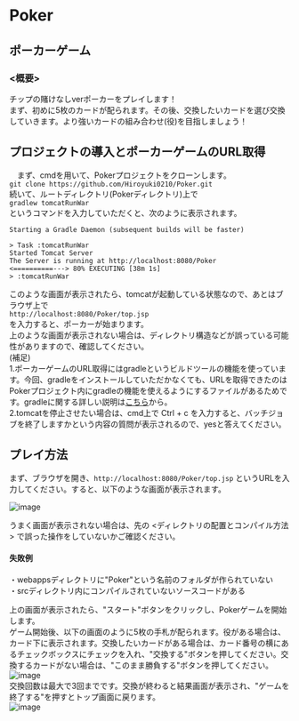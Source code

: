 # Poker

## ポーカーゲーム  
  
### <概要>  
チップの賭けなしverポーカーをプレイします！  
まず、初めに5枚のカードが配られます。その後、交換したいカードを選び交換していきます。より強いカードの組み合わせ(役)を目指しましょう！  
  

##  プロジェクトの導入とポーカーゲームのURL取得  
　まず、cmdを用いて、Pokerプロジェクトをクローンします。  
 `git clone https://github.com/Hiroyuki0210/Poker.git`  
 続いて、ルートディレクトリ(Pokerディレクトリ)上で  
 `gradlew tomcatRunWar`  
 というコマンドを入力していただくと、次のように表示されます。    
 ```
Starting a Gradle Daemon (subsequent builds will be faster)

> Task :tomcatRunWar
Started Tomcat Server
The Server is running at http://localhost:8080/Poker
<==========---> 80% EXECUTING [38m 1s]
> :tomcatRunWar
 ```  
 このような画面が表示されたら、tomcatが起動している状態なので、あとはブラウザ上で  
 `http://localhost:8080/Poker/top.jsp`  
 を入力すると、ポーカーが始まります。  
 上のような画面が表示されない場合は、ディレクトリ構造などが誤っている可能性がありますので、確認してください。  
 (補足)  
 1.ポーカーゲームのURL取得にはgradleというビルドツールの機能を使っています。今回、gradleをインストールしていただかなくても、URLを取得できたのはPokerプロジェクト内にgradleの機能を使えるようにするファイルがあるためです。gradleに関する詳しい説明は<a href="https://gradle.org/">こちら</a>から。  
 2.tomcatを停止させたい場合は、cmd上で Ctrl + c を入力すると、バッチジョブを終了しますかという内容の質問が表示されるので、yesと答えてください。  
 
   
## プレイ方法
まず、ブラウザを開き、`http://localhost:8080/Poker/top.jsp` というURLを入力してください。すると、以下のような画面が表示されます。  

![image](https://user-images.githubusercontent.com/51352734/60850771-c0982280-a22b-11e9-8e3e-914fb15d8a25.png)  



うまく画面が表示されない場合は、先の <ディレクトリの配置とコンパイル方法> で誤った操作をしていないかご確認ください。  
#### 失敗例
・webappsディレクトリに"Poker"という名前のフォルダが作られていない  
・srcディレクトリ内にコンパイルされていないソースコードがある  
  
上の画面が表示されたら、"スタート"ボタンをクリックし、Pokerゲームを開始します。  
ゲーム開始後、以下の画面のように5枚の手札が配られます。役がある場合は、カード下に表示されます。交換したいカードがある場合は、カード番号の横にあるチェックボックスにチェックを入れ、"交換する"ボタンを押してください。交換するカードがない場合は、"このまま勝負する"ボタンを押してください。    
![image](https://user-images.githubusercontent.com/51352734/60850877-1e2c6f00-a22c-11e9-8db2-79bd015d778a.png)  
交換回数は最大で3回までです。交換が終わると結果画面が表示され、"ゲームを終了する"を押すとトップ画面に戻ります。  
![image](https://user-images.githubusercontent.com/51352734/60850942-6186dd80-a22c-11e9-8845-c3fde9afea53.png)    
